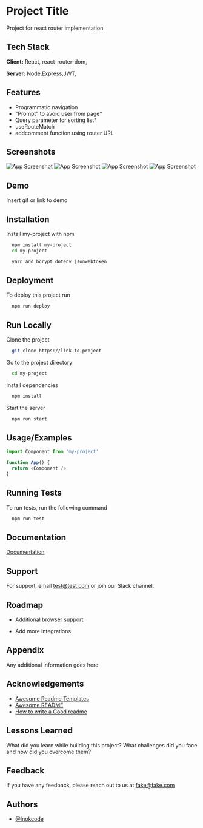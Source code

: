 
# Project Title

Project for react router implementation


## Tech Stack

**Client:** React, react-router-dom,

**Server:** Node,Express,JWT,

  
## Features

- Programmatic navigation
- "Prompt" to avoid user from page*
- Query parameter for sorting list*
- useRouteMatch
- addcomment function using router URL

  
## Screenshots

![App Screenshot](./public/screen1.png)
![App Screenshot](./public/screen2.png)
![App Screenshot](./public/screen3.png)
![App Screenshot](./public/screen4.png)

  
## Demo

Insert gif or link to demo

  
## Installation

Install my-project with npm

```bash
  npm install my-project
  cd my-project

  yarn add bcrypt dotenv jsonwebtoken
```
    
## Deployment

To deploy this project run

```bash
  npm run deploy
```

  
## Run Locally

Clone the project

```bash
  git clone https://link-to-project
```

Go to the project directory

```bash
  cd my-project
```

Install dependencies

```bash
  npm install
```

Start the server

```bash
  npm run start
```

  
## Usage/Examples

```javascript
import Component from 'my-project'

function App() {
  return <Component />
}
```

  
## Running Tests

To run tests, run the following command

```bash
  npm run test
```

  
## Documentation

[Documentation](https://linktodocumentation)

  
## Support

For support, email test@test.com or join our Slack channel.

  
## Roadmap

- Additional browser support

- Add more integrations

  
## Appendix

Any additional information goes here

  
## Acknowledgements

 - [Awesome Readme Templates](https://awesomeopensource.com/project/elangosundar/awesome-README-templates)
 - [Awesome README](https://github.com/matiassingers/awesome-readme)
 - [How to write a Good readme](https://bulldogjob.com/news/449-how-to-write-a-good-readme-for-your-github-project)

  
## Lessons Learned

What did you learn while building this project? What challenges did you face and how did you overcome them?

  
## Feedback

If you have any feedback, please reach out to us at fake@fake.com

  
## Authors

- [@Inokcode](https://github.com/Inokcode)

  
